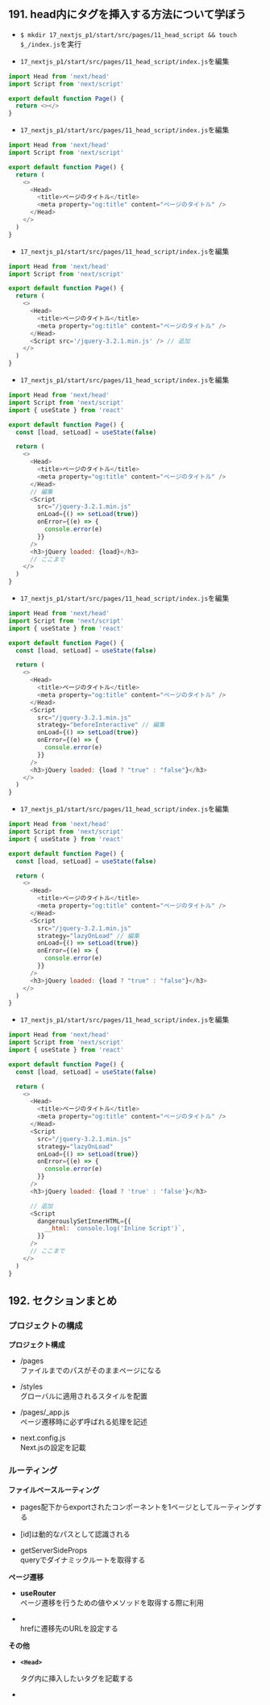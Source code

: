## 191. head内にタグを挿入する方法について学ぼう

+ `$ mkdir 17_nextjs_p1/start/src/pages/11_head_script && touch $_/index.js`を実行<br>

+ `17_nextjs_p1/start/src/pages/11_head_script/index.js`を編集<br>

```js:index.js
import Head from 'next/head'
import Script from 'next/script'

export default function Page() {
  return <></>
}
```

+ `17_nextjs_p1/start/src/pages/11_head_script/index.js`を編集<br>

```js:index.js
import Head from 'next/head'
import Script from 'next/script'

export default function Page() {
  return (
    <>
      <Head>
        <title>ページのタイトル</title>
        <meta property="og:title" content="ページのタイトル" />
      </Head>
    </>
  )
}
```

+ `17_nextjs_p1/start/src/pages/11_head_script/index.js`を編集<br>

```js:index.js
import Head from 'next/head'
import Script from 'next/script'

export default function Page() {
  return (
    <>
      <Head>
        <title>ページのタイトル</title>
        <meta property="og:title" content="ページのタイトル" />
      </Head>
      <Script src='/jquery-3.2.1.min.js' /> // 追加
    </>
  )
}
```

+ `17_nextjs_p1/start/src/pages/11_head_script/index.js`を編集<br>

```js:index.js
import Head from 'next/head'
import Script from 'next/script'
import { useState } from 'react'

export default function Page() {
  const [load, setLoad] = useState(false)

  return (
    <>
      <Head>
        <title>ページのタイトル</title>
        <meta property="og:title" content="ページのタイトル" />
      </Head>
      // 編集
      <Script
        src="/jquery-3.2.1.min.js"
        onLoad={() => setLoad(true)}
        onError={(e) => {
          console.error(e)
        }}
      />
      <h3>jQuery loaded: {load}</h3>
      // ここまで
    </>
  )
}
```

+ `17_nextjs_p1/start/src/pages/11_head_script/index.js`を編集<br>

```js:index.js
import Head from 'next/head'
import Script from 'next/script'
import { useState } from 'react'

export default function Page() {
  const [load, setLoad] = useState(false)

  return (
    <>
      <Head>
        <title>ページのタイトル</title>
        <meta property="og:title" content="ページのタイトル" />
      </Head>
      <Script
        src="/jquery-3.2.1.min.js"
        strategy="beforeInteractive" // 編集
        onLoad={() => setLoad(true)}
        onError={(e) => {
          console.error(e)
        }}
      />
      <h3>jQuery loaded: {load ? "true" : "false"}</h3>
    </>
  )
}
```

+ `17_nextjs_p1/start/src/pages/11_head_script/index.js`を編集<br>

```js:index.js
import Head from 'next/head'
import Script from 'next/script'
import { useState } from 'react'

export default function Page() {
  const [load, setLoad] = useState(false)

  return (
    <>
      <Head>
        <title>ページのタイトル</title>
        <meta property="og:title" content="ページのタイトル" />
      </Head>
      <Script
        src="/jquery-3.2.1.min.js"
        strategy="lazyOnLoad" // 編集
        onLoad={() => setLoad(true)}
        onError={(e) => {
          console.error(e)
        }}
      />
      <h3>jQuery loaded: {load ? "true" : "false"}</h3>
    </>
  )
}
```

+ `17_nextjs_p1/start/src/pages/11_head_script/index.js`を編集<br>

```js:index.js
import Head from 'next/head'
import Script from 'next/script'
import { useState } from 'react'

export default function Page() {
  const [load, setLoad] = useState(false)

  return (
    <>
      <Head>
        <title>ページのタイトル</title>
        <meta property="og:title" content="ページのタイトル" />
      </Head>
      <Script
        src="/jquery-3.2.1.min.js"
        strategy="lazyOnLoad"
        onLoad={() => setLoad(true)}
        onError={(e) => {
          console.error(e)
        }}
      />
      <h3>jQuery loaded: {load ? 'true' : 'false'}</h3>

      // 追加
      <Script
        dangerouslySetInnerHTML={{
          __html: `console.log('Inline Script')`,
        }}
      />
      // ここまで
    </>
  )
}
```

## 192. セクションまとめ

### プロジェクトの構成

__プロジェクト構成__ <br>

+ /pages <br>
  ファイルまでのパスがそのままページになる<br>

+ /styles <br>
  グローバルに適用されるスタイルを配置<br>

+ /pages/_app.js <br>
  ページ遷移時に必ず呼ばれる処理を記述<br>

+ next.config.js <br>
  Next.jsの設定を記載<br>

### ルーティング

__ファイルベースルーティング__ <br>

+ pages配下からexportされたコンポーネントを1ページとしてルーティングする<br>

+ [id]は動的なパスとして認識される<br>

+ getServerSideProps<br>
  queryでダイナミックルートを取得する<br>

__ページ遷移__ <br>

+ __useRouter__ <br>
  ページ遷移を行うための値やメソッドを取得する際に利用<br>

+ __<Link href>__ <br>
  hrefに遷移先のURLを設定する<br>

__その他__ <br>

+ __`<Head>`__ <br>
  <Head>タグ内に挿入したいタグを記載する<br>

+ __<Script>__ <br>
  外部スクリプトを読み込む際に利用